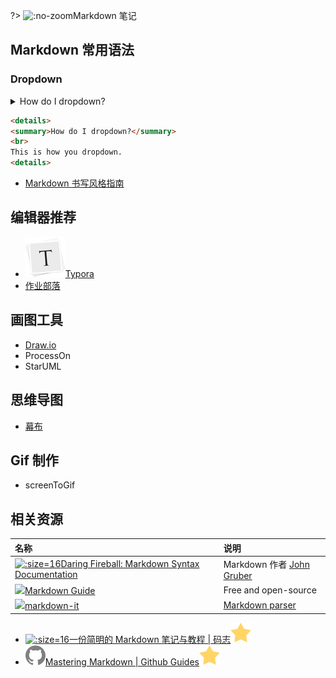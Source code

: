 ?> ![](https://notes.abelsu7.top/_media/markdown-blue.svg ':no-zoom')Markdown 笔记

## Markdown 常用语法

### Dropdown

<details>
<summary>How do I dropdown?</summary>
<br>
This is how you dropdown.
</details>

```html
<details>
<summary>How do I dropdown?</summary>
<br>
This is how you dropdown.
<details>
```

- [Markdown 书写风格指南](http://einverne.github.io/markdown-style-guide/zh.html)

## 编辑器推荐

* [![](logo/typora.png ':size=16')Typora](https://typora.io/)
* [作业部落](https://zybuluo.com/mdeditor)

## 画图工具

* [Draw.io](https://www.draw.io/)
* ProcessOn
* StarUML

## 思维导图

- [幕布](https://mubu.com)

## Gif 制作

* screenToGif

## 相关资源

| 名称 | 说明 |
| :-- | :-- |
| [![](logo/fireball.ico ':size=16')Daring Fireball: Markdown Syntax Documentation](https://daringfireball.net/projects/markdown/) | Markdown 作者 [John Gruber](https://daringfireball.net/) |
| [![](https://notes.abelsu7.top/_media/markdown.svg)Markdown Guide](https://www.markdownguide.org/) | Free and open-source |
| [![](https://notes.abelsu7.top/_media/github.svg)markdown-it](https://github.com/markdown-it/markdown-it) | [Markdown parser](https://markdown-it.github.io/) |

- [![](logo/mzlogin.ico ':size=16')一份简明的 Markdown 笔记与教程 | 码志![](logo/star.svg)](https://mazhuang.org/2018/09/06/markdown-intro/)
- [![](logo/github.svg)Mastering Markdown | Github Guides![](logo/star.svg)](https://guides.github.com/features/mastering-markdown/)
